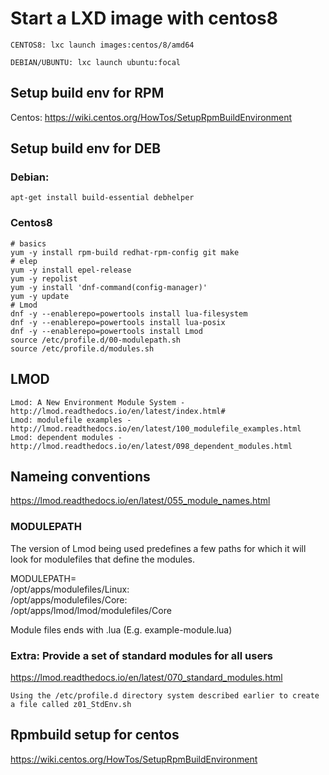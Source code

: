 # Start a LXD image with centos8

    CENTOS8: lxc launch images:centos/8/amd64
    
    DEBIAN/UBUNTU: lxc launch ubuntu:focal

## Setup build env for RPM
Centos: https://wiki.centos.org/HowTos/SetupRpmBuildEnvironment

## Setup build env for DEB
### Debian:
    apt-get install build-essential debhelper

### Centos8

    # basics
    yum -y install rpm-build redhat-rpm-config git make
    # elep
    yum -y install epel-release
    yum -y repolist
    yum -y install 'dnf-command(config-manager)'
    yum -y update
    # Lmod
    dnf -y --enablerepo=powertools install lua-filesystem
    dnf -y --enablerepo=powertools install lua-posix
    dnf -y --enablerepo=powertools install Lmod
    source /etc/profile.d/00-modulepath.sh
    source /etc/profile.d/modules.sh

## LMOD

    Lmod: A New Environment Module System - http://lmod.readthedocs.io/en/latest/index.html#
    Lmod: modulefile examples - http://lmod.readthedocs.io/en/latest/100_modulefile_examples.html
    Lmod: dependent modules - http://lmod.readthedocs.io/en/latest/098_dependent_modules.html

## Nameing conventions
https://lmod.readthedocs.io/en/latest/055_module_names.html

### MODULEPATH

The version of Lmod being used predefines a few paths for which it will look for modulefiles that define the modules.

MODULEPATH= \
  /opt/apps/modulefiles/Linux: \
  /opt/apps/modulefiles/Core: \
  /opt/apps/lmod/lmod/modulefiles/Core

Module files ends with .lua (E.g. example-module.lua)


### Extra: Provide a set of standard modules for all users
https://lmod.readthedocs.io/en/latest/070_standard_modules.html
    
    Using the /etc/profile.d directory system described earlier to create a file called z01_StdEnv.sh


## Rpmbuild setup for centos
https://wiki.centos.org/HowTos/SetupRpmBuildEnvironment
